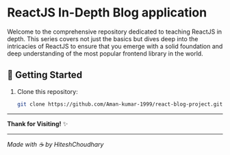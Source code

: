 # ReactJS In-Depth Blog application

Welcome to the comprehensive repository dedicated to teaching ReactJS in depth. This series covers not just the basics but dives deep into the intricacies of ReactJS to ensure that you emerge with a solid foundation and deep understanding of the most popular frontend library in the world.

## 🚀 Getting Started

1. Clone this repository:
   ```bash
   git clone https://github.com/Aman-kumar-1999/react-blog-project.git
   ```

---

**Thank for Visiting!** ✨

---

_Made with ☕️ by HiteshChoudhary_